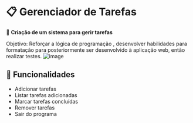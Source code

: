 # 📋 Gerenciador de Tarefas

📌 **Criação de um sistema para gerir tarefas**

Objetivo: Reforçar a lógica de programação , desenvolver habilidades para formatação para posteriormente ser desenvolvido à aplicação web, então realizar testes.
![image](https://github.com/user-attachments/assets/b0630b99-a2d6-4777-8e5d-2a1d77c5e7c8)


## 📌 Funcionalidades
- Adicionar tarefas
- Listar tarefas adicionadas
- Marcar tarefas concluídas
- Remover tarefas
- Sair do programa

